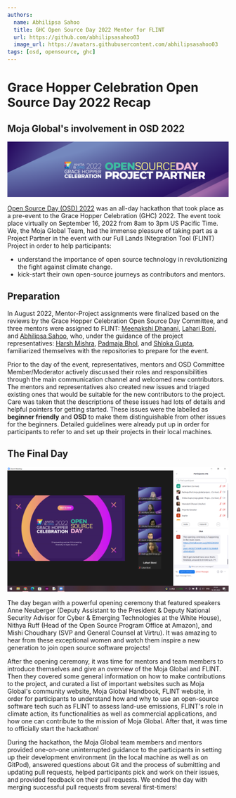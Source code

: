 ```yaml
---
authors:
  name: Abhilipsa Sahoo
  title: GHC Open Source Day 2022 Mentor for FLINT
  url: https://github.com/abhilipsasahoo03
  image_url: https://avatars.githubusercontent.com/abhilipsasahoo03
tags: [osd, opensource, ghc]
---
```


# Grace Hopper Celebration Open Source Day 2022 Recap
## Moja Global's involvement in OSD 2022
![OSD Banner](../websiteData/img/OSD_banner_2022.png)

[Open Source Day (OSD) 2022](https://anitab-org.github.io/open-source-day/) was an all-day hackathon that took place as a pre-event to the Grace Hopper Celebration (GHC) 2022. The event took place virtually on September 16, 2022 from 8am to 3pm US Pacific Time. We, the Moja Global Team, had the immense pleasure of taking part as a Project Partner in the event with our Full Lands INtegration Tool (FLINT) Project in order to help participants:

- understand the importance of open source technology in revolutionizing the fight against climate change.
- kick-start their own open-source journeys as contributors and mentors.

## Preparation
In August 2022, Mentor-Project assignments were finalized based on the reviews by the Grace Hopper Celebration Open Source Day Committee, and three mentors were assigned to FLINT: [Meenakshi Dhanani](https://github.com/meenakshi-dhanani), [Lahari Boni](https://github.com/LahariBoni), and [Abhilipsa Sahoo](https://github.com/abhilipsasahoo03), who, under the guidance of the project representatives: [Harsh Mishra](https://github.com/HarshCasper), [Padmaja Bhol](https://github.com/padmajabhol), and [Shloka Gupta](https://github.com/chicken-biryani), familiarized themselves with the repositories to prepare for the event.

Prior to the day of the event, representatives, mentors and OSD Committee Member/Moderator actively discussed their roles and responsibilities through the main communication channel and welcomed new contributors. The mentors and representatives also created new issues and triaged existing ones that would be suitable for the new contributors to the project. Care was taken that the descriptions of these issues had lots of details and helpful pointers for getting started. These issues were the labelled as **beginner friendly** and **OSD** to make them distinguishable from other issues for the beginners. Detailed guidelines were already put up in order for participants to refer to and set up their projects in their local machines.

## The Final Day
![OSD Group Picture](../websiteData/img/OSDGroupPic1.png)

The day began with a powerful opening ceremony that featured speakers Anne Neuberger (Deputy Assistant to the President & Deputy National Security Advisor for Cyber & Emerging Technologies at the White House), Nithya Ruff (Head of the Open Source Program Office at Amazon), and Mishi Choudhary (SVP and General Counsel at Virtru). It was amazing to hear from these exceptional women and watch them inspire a new generation to join open source software projects!

After the opening ceremony, it was time for mentors and team members to introduce themselves and give an overview of the Moja Global and FLINT. Then they covered some general information on how to make contributions to the project, and curated a list of important websites such as Moja Global's community website, Moja Global Handbook, FLINT website, in order for participants to understand how and why to use an open-source software tech such as FLINT to assess land-use emissions, FLINT's role in climate action, its functionalities as well as commercial applications, and how one can contribute to the mission of Moja Global. After that, it was time to officially start the hackathon!

During the hackathon, the Moja Global team members and mentors provided one-on-one uninterrupted guidance to the participants in setting up their development environment (in the local machine as well as on GitPod), answered questions about Git and the process of submitting and updating pull requests, helped participants pick and work on their issues, and provided feedback on their pull requests. We ended the day with merging successful pull requests from several first-timers!